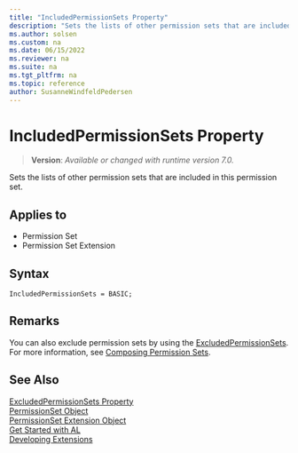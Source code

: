 ```yaml
---
title: "IncludedPermissionSets Property"
description: "Sets the lists of other permission sets that are included in this permission set."
ms.author: solsen
ms.custom: na
ms.date: 06/15/2022
ms.reviewer: na
ms.suite: na
ms.tgt_pltfrm: na
ms.topic: reference
author: SusanneWindfeldPedersen
---
```

[//]: # (START>DO_NOT_EDIT)
[//]: # (IMPORTANT:Do not edit any of the content between here and the END>DO_NOT_EDIT.)
[//]: # (Any modifications should be made in the .xml files in the ModernDev repo.)
# IncludedPermissionSets Property
> **Version**: _Available or changed with runtime version 7.0._

Sets the lists of other permission sets that are included in this permission set.

## Applies to
-   Permission Set
-   Permission Set Extension

[//]: # (IMPORTANT: END>DO_NOT_EDIT)

## Syntax

```al
IncludedPermissionSets = BASIC;
```

## Remarks

You can also exclude permission sets by using the [ExcludedPermissionSets](devenv-excludedpermissionsets-property.md). For more information, see [Composing Permission Sets](../devenv-permissionset-composing.md).

## See Also

[ExcludedPermissionSets Property](devenv-excludedpermissionsets-property.md)  
[PermissionSet Object](../devenv-permissionset-object.md)  
[PermissionSet Extension Object](../devenv-permissionset-ext-object.md)  
[Get Started with AL](../devenv-get-started.md)  
[Developing Extensions](../devenv-dev-overview.md)  
